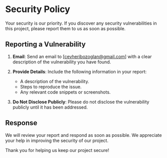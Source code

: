 # Security Policy

Your security is our priority. If you discover any security vulnerabilities in this project, 
please report them to us as soon as possible.

## Reporting a Vulnerability

1. **Email**: Send an email to [cevheribozoglan@gmail.com] with a clear description of the vulnerability you have found.

2. **Provide Details**: Include the following information in your report:
    - A description of the vulnerability.
    - Steps to reproduce the issue.
    - Any relevant code snippets or screenshots.

3. **Do Not Disclose Publicly**: Please do not disclose the vulnerability publicly until it has been addressed.

## Response

We will review your report and respond as soon as possible. 
We appreciate your help in improving the security of our project.

Thank you for helping us keep our project secure!

